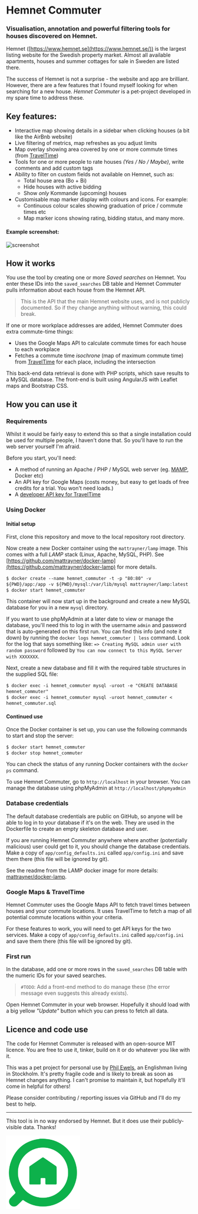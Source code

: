 # Hemnet Commuter

### Visualisation, annotation and powerful filtering tools for houses discovered on Hemnet.

Hemnet ([https://www.hemnet.se](https://www.hemnet.se/)) is the largest listing website for the Swedish property market.
Almost all available apartments, houses and summer cottages for sale in Sweden are listed there.

The success of Hemnet is not a surprise - the website and app are brilliant.
However, there are a few features that I found myself looking for when searching for a new house.
_Hemnet Commuter_ is a pet-project developed in my spare time to address these.

## Key features:

* Interactive map showing details in a sidebar when clicking houses (a bit like the AirBnb website)
* Live filtering of metrics, map refreshes as you adjust limits
* Map overlay showing area covered by one or more commute times (from [TravelTime](https://traveltime.com/travel-time-maps))
* Tools for one or more people to rate houses _(Yes / No / Maybe)_, write comments and add custom tags
* Ability to filter on custom fields not available on Hemnet, such as:
  * Total house area (Bo + Bi)
  * Hide houses with active bidding
  * Show _only_ Kommande (upcoming) houses
* Customisable map marker display with colours and icons. For example:
  * Continuous colour scales showing graduation of price / commute times etc
  * Map marker icons showing rating, bidding status, and many more.

#### Example screenshot:

![screenshot](screenshot.png)

## How it works

You use the tool by creating one or more _Saved searches_ on Hemnet.
You enter these IDs into the `saved_searches` DB table and Hemnet Commuter pulls information about each house from the Hemnet API.

> This is the API that the main Hemnet website uses, and is not publicly documented. So if they change anything without warning, this could break.

If one or more workplace addresses are added, Hemnet Commuter does extra commute-time things:

* Uses the Google Maps API to calculate commute times for each house to each workplace
* Fetches a commute time _isochrone_ (map of maximum commute time) from [TravelTime](https://traveltime.com/travel-time-maps) for each place, including the intersection

This back-end data retrieval is done with PHP scripts, which save results to a MySQL database.
The front-end is built using AngularJS with Leaflet maps and Bootstrap CSS.

## How you can use it

### Requirements

Whilst it would be fairly easy to extend this so that a single installation could be used for multiple people,
I haven't done that. So you'll have to run the web server yourself I'm afraid.

Before you start, you'll need:

* A method of running an Apache / PHP / MySQL web server (eg. [MAMP](https://www.mamp.info/), Docker etc)
* An API key for Google Maps (costs money, but easy to get loads of free credits for a trial. You won't need loads.)
* A [developer API key for TravelTime](https://traveltime.com/travel-time-maps?openDialog=true)

### Using Docker

#### Initial setup

First, clone this repository and move to the local repository root directory.

Now create a new Docker container using the `mattrayner/lamp` image. This comes with a full _LAMP_ stack
(Linux, Apache, MySQL, PHP). See [https://github.com/mattrayner/docker-lamp](https://github.com/mattrayner/docker-lamp) for more details.

```console
$ docker create --name hemnet_commuter -t -p "80:80" -v ${PWD}/app:/app -v ${PWD}/mysql:/var/lib/mysql mattrayner/lamp:latest
$ docker start hemnet_commuter
```

This container will now start up in the background and create a new MySQL database for you in a new `mysql` directory.

If you want to use phpMyAdmin at a later date to view or manage the database, you'll need this to log in
with the username `admin` and password that is auto-generated on this first run. You can find this info (and note it down)
by running the `docker logs hemnet_commuter | less` command.
Look for the log that says something like: `=> Creating MySQL admin user with random password` followed by
`You can now connect to this MySQL Server with XXXXXXX`.

Next, create a new database and fill it with the required table structures in the supplied SQL file:

```console
$ docker exec -i hemnet_commuter mysql -uroot -e "CREATE DATABASE hemnet_commuter"
$ docker exec -i hemnet_commuter mysql -uroot hemnet_commuter < hemnet_commuter.sql
```

#### Continued use

Once the Docker container is set up, you can use the following commands to start and stop the server:

```console
$ docker start hemnet_commuter
$ docker stop hemnet_commuter
```

You can check the status of any running Docker containers with the `docker ps` command.

To use Hemnet Commuter, go to `http://localhost` in your browser.
You can manage the database using phpMyAdmin at `http://localhost/phpmyadmin`

### Database credentials

The default database credentials are public on GitHub, so anyone will be able to log in to your database if it's on the web.
They are used in the Dockerfile to create an empty skeleton database and user.

If you are running Hemnet Commuter anywhere where another (potentially malicious) user could get to it, you should change
the database credentials. Make a copy of `app/config_defaults.ini` called `app/config.ini` and save them there (this file will be ignored by git).

See the readme from the LAMP docker image for more details: [mattrayner/docker-lamp](https://github.com/mattrayner/docker-lamp#mysql-databases).

### Google Maps & TravelTime

Hemnet Commuter uses the Google Maps API to fetch travel times between houses and your commute locations.
It uses TravelTime to fetch a map of all potential commute locations within your criteria.

For these features to work, you will need to get API keys for the two services. Make a copy of `app/config_defaults.ini`
called `app/config.ini` and save them there (this file will be ignored by git).

### First run

In the database, add one or more rows in the `saved_searches` DB table with the numeric IDs for your saved searches.

> `#TODO`: Add a front-end method to do manage these (the error message even suggests this already exists).

Open Hemnet Commuter in your web browser. Hopefully it should load with a big yellow _"Update"_ button
which you can press to fetch all data.

## Licence and code use

The code for Hemnet Commuter is released with an open-source MIT licence.
You are free to use it, tinker, build on it or do whatever you like with it.

This was a pet project for personal use by [Phil Ewels](http://phil.ewels.co.uk), an
Englishman living in Stockholm. It's pretty fragile code and is likely to break
as soon as Hemnet changes anything. I can't promise to maintain it, but hopefully
it'll come in helpful for others!

Please consider contributing / reporting issues via GitHub and I'll do my best to help.

---

This tool is in no way endorsed by Hemnet. But it does use their publicly-visible data. Thanks!

<img src="app/hemnet.svg" width="200">
